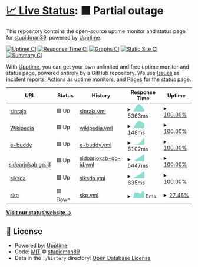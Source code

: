 # [📈 Live Status](https://stupidman89.github.io/awesome-uptime): <!--live status--> **🟧 Partial outage**

This repository contains the open-source uptime monitor and status page for [stupidman89](https://stupidman89.github.io/awesome-uptime), powered by [Upptime](https://github.com/upptime/upptime).

[![Uptime CI](https://github.com/stupidman89/awesome-uptime/workflows/Uptime%20CI/badge.svg)](https://github.com/stupidman89/awesome-uptime/actions?query=workflow%3A%22Uptime+CI%22)
[![Response Time CI](https://github.com/stupidman89/awesome-uptime/workflows/Response%20Time%20CI/badge.svg)](https://github.com/stupidman89/awesome-uptime/actions?query=workflow%3A%22Response+Time+CI%22)
[![Graphs CI](https://github.com/stupidman89/awesome-uptime/workflows/Graphs%20CI/badge.svg)](https://github.com/stupidman89/awesome-uptime/actions?query=workflow%3A%22Graphs+CI%22)
[![Static Site CI](https://github.com/stupidman89/awesome-uptime/workflows/Static%20Site%20CI/badge.svg)](https://github.com/stupidman89/awesome-uptime/actions?query=workflow%3A%22Static+Site+CI%22)
[![Summary CI](https://github.com/stupidman89/awesome-uptime/workflows/Summary%20CI/badge.svg)](https://github.com/stupidman89/awesome-uptime/actions?query=workflow%3A%22Summary+CI%22)

With [Upptime](https://upptime.js.org), you can get your own unlimited and free uptime monitor and status page, powered entirely by a GitHub repository. We use [Issues](https://github.com/stupidman89/awesome-uptime/issues) as incident reports, [Actions](https://github.com/stupidman89/awesome-uptime/actions) as uptime monitors, and [Pages](https://stupidman89.github.io/awesome-uptime) for the status page.

<!--start: status pages-->
<!-- This summary is generated by Upptime (https://github.com/upptime/upptime) -->
<!-- Do not edit this manually, your changes will be overwritten -->
<!-- prettier-ignore -->
| URL | Status | History | Response Time | Uptime |
| --- | ------ | ------- | ------------- | ------ |
| <img alt="" src="https://favicons.githubusercontent.com/sipraja.sidoarjokab.go.id" height="13"> [sipraja](https://sipraja.sidoarjokab.go.id) | 🟩 Up | [sipraja.yml](https://github.com/stupidman89/awesome-uptime/commits/HEAD/history/sipraja.yml) | <details><summary><img alt="Response time graph" src="./graphs/sipraja/response-time-week.png" height="20"> 5363ms</summary><br><a href="https://stupidman89.github.io/awesome-uptime/history/sipraja"><img alt="Response time 5363" src="https://img.shields.io/endpoint?url=https%3A%2F%2Fraw.githubusercontent.com%2Fstupidman89%2Fawesome-uptime%2FHEAD%2Fapi%2Fsipraja%2Fresponse-time.json"></a><br><a href="https://stupidman89.github.io/awesome-uptime/history/sipraja"><img alt="24-hour response time 5363" src="https://img.shields.io/endpoint?url=https%3A%2F%2Fraw.githubusercontent.com%2Fstupidman89%2Fawesome-uptime%2FHEAD%2Fapi%2Fsipraja%2Fresponse-time-day.json"></a><br><a href="https://stupidman89.github.io/awesome-uptime/history/sipraja"><img alt="7-day response time 5363" src="https://img.shields.io/endpoint?url=https%3A%2F%2Fraw.githubusercontent.com%2Fstupidman89%2Fawesome-uptime%2FHEAD%2Fapi%2Fsipraja%2Fresponse-time-week.json"></a><br><a href="https://stupidman89.github.io/awesome-uptime/history/sipraja"><img alt="30-day response time 5363" src="https://img.shields.io/endpoint?url=https%3A%2F%2Fraw.githubusercontent.com%2Fstupidman89%2Fawesome-uptime%2FHEAD%2Fapi%2Fsipraja%2Fresponse-time-month.json"></a><br><a href="https://stupidman89.github.io/awesome-uptime/history/sipraja"><img alt="1-year response time 5363" src="https://img.shields.io/endpoint?url=https%3A%2F%2Fraw.githubusercontent.com%2Fstupidman89%2Fawesome-uptime%2FHEAD%2Fapi%2Fsipraja%2Fresponse-time-year.json"></a></details> | <details><summary><a href="https://stupidman89.github.io/awesome-uptime/history/sipraja">100.00%</a></summary><a href="https://stupidman89.github.io/awesome-uptime/history/sipraja"><img alt="All-time uptime 100.00%" src="https://img.shields.io/endpoint?url=https%3A%2F%2Fraw.githubusercontent.com%2Fstupidman89%2Fawesome-uptime%2FHEAD%2Fapi%2Fsipraja%2Fuptime.json"></a><br><a href="https://stupidman89.github.io/awesome-uptime/history/sipraja"><img alt="24-hour uptime 100.00%" src="https://img.shields.io/endpoint?url=https%3A%2F%2Fraw.githubusercontent.com%2Fstupidman89%2Fawesome-uptime%2FHEAD%2Fapi%2Fsipraja%2Fuptime-day.json"></a><br><a href="https://stupidman89.github.io/awesome-uptime/history/sipraja"><img alt="7-day uptime 100.00%" src="https://img.shields.io/endpoint?url=https%3A%2F%2Fraw.githubusercontent.com%2Fstupidman89%2Fawesome-uptime%2FHEAD%2Fapi%2Fsipraja%2Fuptime-week.json"></a><br><a href="https://stupidman89.github.io/awesome-uptime/history/sipraja"><img alt="30-day uptime 100.00%" src="https://img.shields.io/endpoint?url=https%3A%2F%2Fraw.githubusercontent.com%2Fstupidman89%2Fawesome-uptime%2FHEAD%2Fapi%2Fsipraja%2Fuptime-month.json"></a><br><a href="https://stupidman89.github.io/awesome-uptime/history/sipraja"><img alt="1-year uptime 100.00%" src="https://img.shields.io/endpoint?url=https%3A%2F%2Fraw.githubusercontent.com%2Fstupidman89%2Fawesome-uptime%2FHEAD%2Fapi%2Fsipraja%2Fuptime-year.json"></a></details>
| <img alt="" src="https://favicons.githubusercontent.com/en.wikipedia.org" height="13"> [Wikipedia](https://en.wikipedia.org) | 🟩 Up | [wikipedia.yml](https://github.com/stupidman89/awesome-uptime/commits/HEAD/history/wikipedia.yml) | <details><summary><img alt="Response time graph" src="./graphs/wikipedia/response-time-week.png" height="20"> 148ms</summary><br><a href="https://stupidman89.github.io/awesome-uptime/history/wikipedia"><img alt="Response time 148" src="https://img.shields.io/endpoint?url=https%3A%2F%2Fraw.githubusercontent.com%2Fstupidman89%2Fawesome-uptime%2FHEAD%2Fapi%2Fwikipedia%2Fresponse-time.json"></a><br><a href="https://stupidman89.github.io/awesome-uptime/history/wikipedia"><img alt="24-hour response time 148" src="https://img.shields.io/endpoint?url=https%3A%2F%2Fraw.githubusercontent.com%2Fstupidman89%2Fawesome-uptime%2FHEAD%2Fapi%2Fwikipedia%2Fresponse-time-day.json"></a><br><a href="https://stupidman89.github.io/awesome-uptime/history/wikipedia"><img alt="7-day response time 148" src="https://img.shields.io/endpoint?url=https%3A%2F%2Fraw.githubusercontent.com%2Fstupidman89%2Fawesome-uptime%2FHEAD%2Fapi%2Fwikipedia%2Fresponse-time-week.json"></a><br><a href="https://stupidman89.github.io/awesome-uptime/history/wikipedia"><img alt="30-day response time 148" src="https://img.shields.io/endpoint?url=https%3A%2F%2Fraw.githubusercontent.com%2Fstupidman89%2Fawesome-uptime%2FHEAD%2Fapi%2Fwikipedia%2Fresponse-time-month.json"></a><br><a href="https://stupidman89.github.io/awesome-uptime/history/wikipedia"><img alt="1-year response time 148" src="https://img.shields.io/endpoint?url=https%3A%2F%2Fraw.githubusercontent.com%2Fstupidman89%2Fawesome-uptime%2FHEAD%2Fapi%2Fwikipedia%2Fresponse-time-year.json"></a></details> | <details><summary><a href="https://stupidman89.github.io/awesome-uptime/history/wikipedia">100.00%</a></summary><a href="https://stupidman89.github.io/awesome-uptime/history/wikipedia"><img alt="All-time uptime 100.00%" src="https://img.shields.io/endpoint?url=https%3A%2F%2Fraw.githubusercontent.com%2Fstupidman89%2Fawesome-uptime%2FHEAD%2Fapi%2Fwikipedia%2Fuptime.json"></a><br><a href="https://stupidman89.github.io/awesome-uptime/history/wikipedia"><img alt="24-hour uptime 100.00%" src="https://img.shields.io/endpoint?url=https%3A%2F%2Fraw.githubusercontent.com%2Fstupidman89%2Fawesome-uptime%2FHEAD%2Fapi%2Fwikipedia%2Fuptime-day.json"></a><br><a href="https://stupidman89.github.io/awesome-uptime/history/wikipedia"><img alt="7-day uptime 100.00%" src="https://img.shields.io/endpoint?url=https%3A%2F%2Fraw.githubusercontent.com%2Fstupidman89%2Fawesome-uptime%2FHEAD%2Fapi%2Fwikipedia%2Fuptime-week.json"></a><br><a href="https://stupidman89.github.io/awesome-uptime/history/wikipedia"><img alt="30-day uptime 100.00%" src="https://img.shields.io/endpoint?url=https%3A%2F%2Fraw.githubusercontent.com%2Fstupidman89%2Fawesome-uptime%2FHEAD%2Fapi%2Fwikipedia%2Fuptime-month.json"></a><br><a href="https://stupidman89.github.io/awesome-uptime/history/wikipedia"><img alt="1-year uptime 100.00%" src="https://img.shields.io/endpoint?url=https%3A%2F%2Fraw.githubusercontent.com%2Fstupidman89%2Fawesome-uptime%2FHEAD%2Fapi%2Fwikipedia%2Fuptime-year.json"></a></details>
| <img alt="" src="https://favicons.githubusercontent.com/e-buddy.sidoarjokab.go.id" height="13"> [e-buddy](https://e-buddy.sidoarjokab.go.id) | 🟩 Up | [e-buddy.yml](https://github.com/stupidman89/awesome-uptime/commits/HEAD/history/e-buddy.yml) | <details><summary><img alt="Response time graph" src="./graphs/e-buddy/response-time-week.png" height="20"> 6102ms</summary><br><a href="https://stupidman89.github.io/awesome-uptime/history/e-buddy"><img alt="Response time 6102" src="https://img.shields.io/endpoint?url=https%3A%2F%2Fraw.githubusercontent.com%2Fstupidman89%2Fawesome-uptime%2FHEAD%2Fapi%2Fe-buddy%2Fresponse-time.json"></a><br><a href="https://stupidman89.github.io/awesome-uptime/history/e-buddy"><img alt="24-hour response time 6102" src="https://img.shields.io/endpoint?url=https%3A%2F%2Fraw.githubusercontent.com%2Fstupidman89%2Fawesome-uptime%2FHEAD%2Fapi%2Fe-buddy%2Fresponse-time-day.json"></a><br><a href="https://stupidman89.github.io/awesome-uptime/history/e-buddy"><img alt="7-day response time 6102" src="https://img.shields.io/endpoint?url=https%3A%2F%2Fraw.githubusercontent.com%2Fstupidman89%2Fawesome-uptime%2FHEAD%2Fapi%2Fe-buddy%2Fresponse-time-week.json"></a><br><a href="https://stupidman89.github.io/awesome-uptime/history/e-buddy"><img alt="30-day response time 6102" src="https://img.shields.io/endpoint?url=https%3A%2F%2Fraw.githubusercontent.com%2Fstupidman89%2Fawesome-uptime%2FHEAD%2Fapi%2Fe-buddy%2Fresponse-time-month.json"></a><br><a href="https://stupidman89.github.io/awesome-uptime/history/e-buddy"><img alt="1-year response time 6102" src="https://img.shields.io/endpoint?url=https%3A%2F%2Fraw.githubusercontent.com%2Fstupidman89%2Fawesome-uptime%2FHEAD%2Fapi%2Fe-buddy%2Fresponse-time-year.json"></a></details> | <details><summary><a href="https://stupidman89.github.io/awesome-uptime/history/e-buddy">100.00%</a></summary><a href="https://stupidman89.github.io/awesome-uptime/history/e-buddy"><img alt="All-time uptime 100.00%" src="https://img.shields.io/endpoint?url=https%3A%2F%2Fraw.githubusercontent.com%2Fstupidman89%2Fawesome-uptime%2FHEAD%2Fapi%2Fe-buddy%2Fuptime.json"></a><br><a href="https://stupidman89.github.io/awesome-uptime/history/e-buddy"><img alt="24-hour uptime 100.00%" src="https://img.shields.io/endpoint?url=https%3A%2F%2Fraw.githubusercontent.com%2Fstupidman89%2Fawesome-uptime%2FHEAD%2Fapi%2Fe-buddy%2Fuptime-day.json"></a><br><a href="https://stupidman89.github.io/awesome-uptime/history/e-buddy"><img alt="7-day uptime 100.00%" src="https://img.shields.io/endpoint?url=https%3A%2F%2Fraw.githubusercontent.com%2Fstupidman89%2Fawesome-uptime%2FHEAD%2Fapi%2Fe-buddy%2Fuptime-week.json"></a><br><a href="https://stupidman89.github.io/awesome-uptime/history/e-buddy"><img alt="30-day uptime 100.00%" src="https://img.shields.io/endpoint?url=https%3A%2F%2Fraw.githubusercontent.com%2Fstupidman89%2Fawesome-uptime%2FHEAD%2Fapi%2Fe-buddy%2Fuptime-month.json"></a><br><a href="https://stupidman89.github.io/awesome-uptime/history/e-buddy"><img alt="1-year uptime 100.00%" src="https://img.shields.io/endpoint?url=https%3A%2F%2Fraw.githubusercontent.com%2Fstupidman89%2Fawesome-uptime%2FHEAD%2Fapi%2Fe-buddy%2Fuptime-year.json"></a></details>
| <img alt="" src="https://favicons.githubusercontent.com/sidoarjokab.go.id" height="13"> [sidoarjokab.go.id](https://sidoarjokab.go.id) | 🟩 Up | [sidoarjokab-go-id.yml](https://github.com/stupidman89/awesome-uptime/commits/HEAD/history/sidoarjokab-go-id.yml) | <details><summary><img alt="Response time graph" src="./graphs/sidoarjokab-go-id/response-time-week.png" height="20"> 5447ms</summary><br><a href="https://stupidman89.github.io/awesome-uptime/history/sidoarjokab-go-id"><img alt="Response time 5447" src="https://img.shields.io/endpoint?url=https%3A%2F%2Fraw.githubusercontent.com%2Fstupidman89%2Fawesome-uptime%2FHEAD%2Fapi%2Fsidoarjokab-go-id%2Fresponse-time.json"></a><br><a href="https://stupidman89.github.io/awesome-uptime/history/sidoarjokab-go-id"><img alt="24-hour response time 5447" src="https://img.shields.io/endpoint?url=https%3A%2F%2Fraw.githubusercontent.com%2Fstupidman89%2Fawesome-uptime%2FHEAD%2Fapi%2Fsidoarjokab-go-id%2Fresponse-time-day.json"></a><br><a href="https://stupidman89.github.io/awesome-uptime/history/sidoarjokab-go-id"><img alt="7-day response time 5447" src="https://img.shields.io/endpoint?url=https%3A%2F%2Fraw.githubusercontent.com%2Fstupidman89%2Fawesome-uptime%2FHEAD%2Fapi%2Fsidoarjokab-go-id%2Fresponse-time-week.json"></a><br><a href="https://stupidman89.github.io/awesome-uptime/history/sidoarjokab-go-id"><img alt="30-day response time 5447" src="https://img.shields.io/endpoint?url=https%3A%2F%2Fraw.githubusercontent.com%2Fstupidman89%2Fawesome-uptime%2FHEAD%2Fapi%2Fsidoarjokab-go-id%2Fresponse-time-month.json"></a><br><a href="https://stupidman89.github.io/awesome-uptime/history/sidoarjokab-go-id"><img alt="1-year response time 5447" src="https://img.shields.io/endpoint?url=https%3A%2F%2Fraw.githubusercontent.com%2Fstupidman89%2Fawesome-uptime%2FHEAD%2Fapi%2Fsidoarjokab-go-id%2Fresponse-time-year.json"></a></details> | <details><summary><a href="https://stupidman89.github.io/awesome-uptime/history/sidoarjokab-go-id">100.00%</a></summary><a href="https://stupidman89.github.io/awesome-uptime/history/sidoarjokab-go-id"><img alt="All-time uptime 100.00%" src="https://img.shields.io/endpoint?url=https%3A%2F%2Fraw.githubusercontent.com%2Fstupidman89%2Fawesome-uptime%2FHEAD%2Fapi%2Fsidoarjokab-go-id%2Fuptime.json"></a><br><a href="https://stupidman89.github.io/awesome-uptime/history/sidoarjokab-go-id"><img alt="24-hour uptime 100.00%" src="https://img.shields.io/endpoint?url=https%3A%2F%2Fraw.githubusercontent.com%2Fstupidman89%2Fawesome-uptime%2FHEAD%2Fapi%2Fsidoarjokab-go-id%2Fuptime-day.json"></a><br><a href="https://stupidman89.github.io/awesome-uptime/history/sidoarjokab-go-id"><img alt="7-day uptime 100.00%" src="https://img.shields.io/endpoint?url=https%3A%2F%2Fraw.githubusercontent.com%2Fstupidman89%2Fawesome-uptime%2FHEAD%2Fapi%2Fsidoarjokab-go-id%2Fuptime-week.json"></a><br><a href="https://stupidman89.github.io/awesome-uptime/history/sidoarjokab-go-id"><img alt="30-day uptime 100.00%" src="https://img.shields.io/endpoint?url=https%3A%2F%2Fraw.githubusercontent.com%2Fstupidman89%2Fawesome-uptime%2FHEAD%2Fapi%2Fsidoarjokab-go-id%2Fuptime-month.json"></a><br><a href="https://stupidman89.github.io/awesome-uptime/history/sidoarjokab-go-id"><img alt="1-year uptime 100.00%" src="https://img.shields.io/endpoint?url=https%3A%2F%2Fraw.githubusercontent.com%2Fstupidman89%2Fawesome-uptime%2FHEAD%2Fapi%2Fsidoarjokab-go-id%2Fuptime-year.json"></a></details>
| <img alt="" src="https://favicons.githubusercontent.com/siksda.sidoarjokab.go.id" height="13"> [siksda](https://siksda.sidoarjokab.go.id) | 🟩 Up | [siksda.yml](https://github.com/stupidman89/awesome-uptime/commits/HEAD/history/siksda.yml) | <details><summary><img alt="Response time graph" src="./graphs/siksda/response-time-week.png" height="20"> 835ms</summary><br><a href="https://stupidman89.github.io/awesome-uptime/history/siksda"><img alt="Response time 835" src="https://img.shields.io/endpoint?url=https%3A%2F%2Fraw.githubusercontent.com%2Fstupidman89%2Fawesome-uptime%2FHEAD%2Fapi%2Fsiksda%2Fresponse-time.json"></a><br><a href="https://stupidman89.github.io/awesome-uptime/history/siksda"><img alt="24-hour response time 835" src="https://img.shields.io/endpoint?url=https%3A%2F%2Fraw.githubusercontent.com%2Fstupidman89%2Fawesome-uptime%2FHEAD%2Fapi%2Fsiksda%2Fresponse-time-day.json"></a><br><a href="https://stupidman89.github.io/awesome-uptime/history/siksda"><img alt="7-day response time 835" src="https://img.shields.io/endpoint?url=https%3A%2F%2Fraw.githubusercontent.com%2Fstupidman89%2Fawesome-uptime%2FHEAD%2Fapi%2Fsiksda%2Fresponse-time-week.json"></a><br><a href="https://stupidman89.github.io/awesome-uptime/history/siksda"><img alt="30-day response time 835" src="https://img.shields.io/endpoint?url=https%3A%2F%2Fraw.githubusercontent.com%2Fstupidman89%2Fawesome-uptime%2FHEAD%2Fapi%2Fsiksda%2Fresponse-time-month.json"></a><br><a href="https://stupidman89.github.io/awesome-uptime/history/siksda"><img alt="1-year response time 835" src="https://img.shields.io/endpoint?url=https%3A%2F%2Fraw.githubusercontent.com%2Fstupidman89%2Fawesome-uptime%2FHEAD%2Fapi%2Fsiksda%2Fresponse-time-year.json"></a></details> | <details><summary><a href="https://stupidman89.github.io/awesome-uptime/history/siksda">100.00%</a></summary><a href="https://stupidman89.github.io/awesome-uptime/history/siksda"><img alt="All-time uptime 100.00%" src="https://img.shields.io/endpoint?url=https%3A%2F%2Fraw.githubusercontent.com%2Fstupidman89%2Fawesome-uptime%2FHEAD%2Fapi%2Fsiksda%2Fuptime.json"></a><br><a href="https://stupidman89.github.io/awesome-uptime/history/siksda"><img alt="24-hour uptime 100.00%" src="https://img.shields.io/endpoint?url=https%3A%2F%2Fraw.githubusercontent.com%2Fstupidman89%2Fawesome-uptime%2FHEAD%2Fapi%2Fsiksda%2Fuptime-day.json"></a><br><a href="https://stupidman89.github.io/awesome-uptime/history/siksda"><img alt="7-day uptime 100.00%" src="https://img.shields.io/endpoint?url=https%3A%2F%2Fraw.githubusercontent.com%2Fstupidman89%2Fawesome-uptime%2FHEAD%2Fapi%2Fsiksda%2Fuptime-week.json"></a><br><a href="https://stupidman89.github.io/awesome-uptime/history/siksda"><img alt="30-day uptime 100.00%" src="https://img.shields.io/endpoint?url=https%3A%2F%2Fraw.githubusercontent.com%2Fstupidman89%2Fawesome-uptime%2FHEAD%2Fapi%2Fsiksda%2Fuptime-month.json"></a><br><a href="https://stupidman89.github.io/awesome-uptime/history/siksda"><img alt="1-year uptime 100.00%" src="https://img.shields.io/endpoint?url=https%3A%2F%2Fraw.githubusercontent.com%2Fstupidman89%2Fawesome-uptime%2FHEAD%2Fapi%2Fsiksda%2Fuptime-year.json"></a></details>
| <img alt="" src="https://favicons.githubusercontent.com/skp2020.sidoarjokab.go.id" height="13"> [skp](https://skp2020.sidoarjokab.go.id) | 🟥 Down | [skp.yml](https://github.com/stupidman89/awesome-uptime/commits/HEAD/history/skp.yml) | <details><summary><img alt="Response time graph" src="./graphs/skp/response-time-week.png" height="20"> 0ms</summary><br><a href="https://stupidman89.github.io/awesome-uptime/history/skp"><img alt="Response time 0" src="https://img.shields.io/endpoint?url=https%3A%2F%2Fraw.githubusercontent.com%2Fstupidman89%2Fawesome-uptime%2FHEAD%2Fapi%2Fskp%2Fresponse-time.json"></a><br><a href="https://stupidman89.github.io/awesome-uptime/history/skp"><img alt="24-hour response time 0" src="https://img.shields.io/endpoint?url=https%3A%2F%2Fraw.githubusercontent.com%2Fstupidman89%2Fawesome-uptime%2FHEAD%2Fapi%2Fskp%2Fresponse-time-day.json"></a><br><a href="https://stupidman89.github.io/awesome-uptime/history/skp"><img alt="7-day response time 0" src="https://img.shields.io/endpoint?url=https%3A%2F%2Fraw.githubusercontent.com%2Fstupidman89%2Fawesome-uptime%2FHEAD%2Fapi%2Fskp%2Fresponse-time-week.json"></a><br><a href="https://stupidman89.github.io/awesome-uptime/history/skp"><img alt="30-day response time 0" src="https://img.shields.io/endpoint?url=https%3A%2F%2Fraw.githubusercontent.com%2Fstupidman89%2Fawesome-uptime%2FHEAD%2Fapi%2Fskp%2Fresponse-time-month.json"></a><br><a href="https://stupidman89.github.io/awesome-uptime/history/skp"><img alt="1-year response time 0" src="https://img.shields.io/endpoint?url=https%3A%2F%2Fraw.githubusercontent.com%2Fstupidman89%2Fawesome-uptime%2FHEAD%2Fapi%2Fskp%2Fresponse-time-year.json"></a></details> | <details><summary><a href="https://stupidman89.github.io/awesome-uptime/history/skp">27.46%</a></summary><a href="https://stupidman89.github.io/awesome-uptime/history/skp"><img alt="All-time uptime 27.46%" src="https://img.shields.io/endpoint?url=https%3A%2F%2Fraw.githubusercontent.com%2Fstupidman89%2Fawesome-uptime%2FHEAD%2Fapi%2Fskp%2Fuptime.json"></a><br><a href="https://stupidman89.github.io/awesome-uptime/history/skp"><img alt="24-hour uptime 27.46%" src="https://img.shields.io/endpoint?url=https%3A%2F%2Fraw.githubusercontent.com%2Fstupidman89%2Fawesome-uptime%2FHEAD%2Fapi%2Fskp%2Fuptime-day.json"></a><br><a href="https://stupidman89.github.io/awesome-uptime/history/skp"><img alt="7-day uptime 27.46%" src="https://img.shields.io/endpoint?url=https%3A%2F%2Fraw.githubusercontent.com%2Fstupidman89%2Fawesome-uptime%2FHEAD%2Fapi%2Fskp%2Fuptime-week.json"></a><br><a href="https://stupidman89.github.io/awesome-uptime/history/skp"><img alt="30-day uptime 27.46%" src="https://img.shields.io/endpoint?url=https%3A%2F%2Fraw.githubusercontent.com%2Fstupidman89%2Fawesome-uptime%2FHEAD%2Fapi%2Fskp%2Fuptime-month.json"></a><br><a href="https://stupidman89.github.io/awesome-uptime/history/skp"><img alt="1-year uptime 27.46%" src="https://img.shields.io/endpoint?url=https%3A%2F%2Fraw.githubusercontent.com%2Fstupidman89%2Fawesome-uptime%2FHEAD%2Fapi%2Fskp%2Fuptime-year.json"></a></details>

<!--end: status pages-->

[**Visit our status website →**](https://stupidman89.github.io/awesome-uptime)

## 📄 License

- Powered by: [Upptime](https://github.com/upptime/upptime)
- Code: [MIT](./LICENSE) © [stupidman89](https://stupidman89.github.io/awesome-uptime)
- Data in the `./history` directory: [Open Database License](https://opendatacommons.org/licenses/odbl/1-0/)
